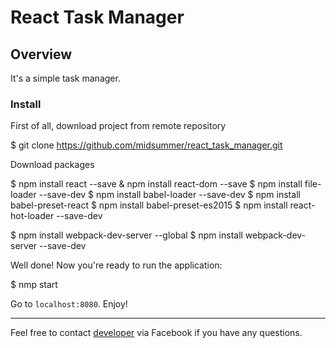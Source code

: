 # React Task Manager

## Overview
It's a simple task manager. 

### Install

First of all, download project from remote repository
 
 $ git clone https://github.com/midsummer/react_task_manager.git

Download packages

 $ npm install react --save
 & npm install react-dom --save
 $ npm install file-loader --save-dev
 $ npm install babel-loader --save-dev
 $ npm install babel-preset-react
 $ npm install babel-preset-es2015
 $ npm install react-hot-loader --save-dev

 $ npm install webpack-dev-server --global
 $ npm install webpack-dev-server --save-dev

Well done! Now you're ready to run the application:

 $ nmp start

Go to `localhost:8080`. Enjoy!

-------

Feel free to contact [developer](https://www.facebook.com/pischicov) via Facebook if you have any questions.